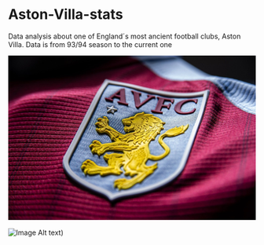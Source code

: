 # Aston-Villa-stats
Data analysis about one of England´s most ancient football clubs, Aston Villa. Data is from 93/94 season to the current one

![Image Alt text](https://github.com/LucasVCorrea/Aston-Villa-stats/blob/main/imagenes/villapic.jpg?raw=true)

![Image Alt text](/images/img.jpg "Optional title"))
